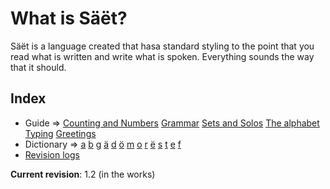 # What is Säët?
Säët is a language created that hasa standard styling to the point that you read what is written and write what is spoken. Everything sounds the way that it should.

## Index
- Guide => [Counting and Numbers](Guide/Counting%20and%20Numbers.md) [Grammar](Guide/Grammar) [Sets and Solos](Guide/Sets%20and%20Solos) [The alphabet](Guide/The%20alphabet) [Typing](Guide/Typing) [Greetings](Guide/Greetings)
- Dictionary => [a](Dictionary/a) [b](Dictionary/b) [g](Dictionary/g) [ä](Dictionary/ä) [d](Dictionary/d) [ö](Dictionary/ö) [m](Dictionary/m) [o](Dictionary/o) [r](Dictionary/r) [ë](Dictionary/ë) [s](Dictionary/s) [t](Dictionary/t) [e](Dictionary/e) [f](Dictionary/f)
- [Revision logs](Guide/Revision%20logs)

**Current revision**: 1.2 (in the works)
